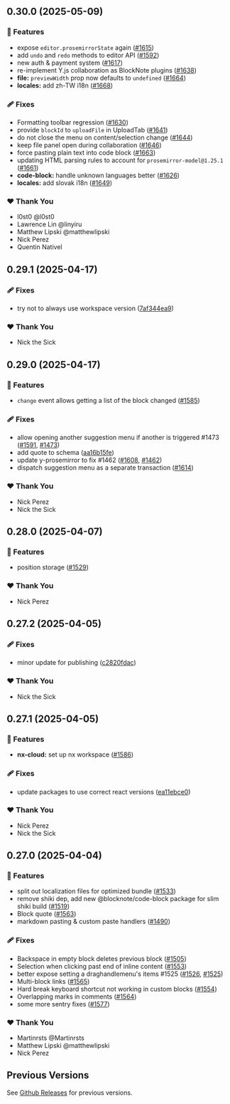 ## 0.30.0 (2025-05-09)

### 🚀 Features

- expose `editor.prosemirrorState` again ([#1615](https://github.com/TypeCellOS/BlockNote/pull/1615))
- add `undo` and `redo` methods to editor API ([#1592](https://github.com/TypeCellOS/BlockNote/pull/1592))
- new auth & payment system ([#1617](https://github.com/TypeCellOS/BlockNote/pull/1617))
- re-implement Y.js collaboration as BlockNote plugins ([#1638](https://github.com/TypeCellOS/BlockNote/pull/1638))
- **file:** `previewWidth` prop now defaults to `undefined` ([#1664](https://github.com/TypeCellOS/BlockNote/pull/1664))
- **locales:** add zh-TW i18n ([#1668](https://github.com/TypeCellOS/BlockNote/pull/1668))

### 🩹 Fixes

- Formatting toolbar regression ([#1630](https://github.com/TypeCellOS/BlockNote/pull/1630))
- provide `blockId` to `uploadFile` in UploadTab ([#1641](https://github.com/TypeCellOS/BlockNote/pull/1641))
- do not close the menu on content/selection change ([#1644](https://github.com/TypeCellOS/BlockNote/pull/1644))
- keep file panel open during collaboration ([#1646](https://github.com/TypeCellOS/BlockNote/pull/1646))
- force pasting plain text into code block ([#1663](https://github.com/TypeCellOS/BlockNote/pull/1663))
- updating HTML parsing rules to account for `prosemirror-model@1.25.1` ([#1661](https://github.com/TypeCellOS/BlockNote/pull/1661))
- **code-block:** handle unknown languages better ([#1626](https://github.com/TypeCellOS/BlockNote/pull/1626))
- **locales:** add slovak i18n ([#1649](https://github.com/TypeCellOS/BlockNote/pull/1649))

### ❤️ Thank You

- l0st0 @l0st0
- Lawrence Lin @linyiru
- Matthew Lipski @matthewlipski
- Nick Perez
- Quentin Nativel

## 0.29.1 (2025-04-17)

### 🩹 Fixes

- try not to always use workspace version ([7af344ea9](https://github.com/TypeCellOS/BlockNote/commit/7af344ea9))

### ❤️ Thank You

- Nick the Sick

## 0.29.0 (2025-04-17)

### 🚀 Features

- `change` event allows getting a list of the block changed ([#1585](https://github.com/TypeCellOS/BlockNote/pull/1585))

### 🩹 Fixes

- allow opening another suggestion menu if another is triggered #1473 ([#1591](https://github.com/TypeCellOS/BlockNote/pull/1591), [#1473](https://github.com/TypeCellOS/BlockNote/issues/1473))
- add quote to schema ([aa16b15fe](https://github.com/TypeCellOS/BlockNote/commit/aa16b15fe))
- update y-prosemirror to fix #1462 ([#1608](https://github.com/TypeCellOS/BlockNote/pull/1608), [#1462](https://github.com/TypeCellOS/BlockNote/issues/1462))
- dispatch suggestion menu as a separate transaction ([#1614](https://github.com/TypeCellOS/BlockNote/pull/1614))

### ❤️ Thank You

- Nick Perez
- Nick the Sick

## 0.28.0 (2025-04-07)

### 🚀 Features

- position storage ([#1529](https://github.com/TypeCellOS/BlockNote/pull/1529))

### ❤️ Thank You

- Nick Perez

## 0.27.2 (2025-04-05)

### 🩹 Fixes

- minor update for publishing ([c2820fdac](https://github.com/TypeCellOS/BlockNote/commit/c2820fdac))

### ❤️ Thank You

- Nick the Sick

## 0.27.1 (2025-04-05)

### 🚀 Features

- **nx-cloud:** set up nx workspace ([#1586](https://github.com/TypeCellOS/BlockNote/pull/1586))

### 🩹 Fixes

- update packages to use correct react versions ([ea11ebce0](https://github.com/TypeCellOS/BlockNote/commit/ea11ebce0))

### ❤️ Thank You

- Nick Perez
- Nick the Sick

## 0.27.0 (2025-04-04)

### 🚀 Features

- split out localization files for optimized bundle ([#1533](https://github.com/TypeCellOS/BlockNote/pull/1533))
- remove shiki dep, add new @blocknote/code-block package for slim shiki build ([#1519](https://github.com/TypeCellOS/BlockNote/pull/1519))
- Block quote ([#1563](https://github.com/TypeCellOS/BlockNote/pull/1563))
- markdown pasting & custom paste handlers ([#1490](https://github.com/TypeCellOS/BlockNote/pull/1490))

### 🩹 Fixes

- Backspace in empty block deletes previous block ([#1505](https://github.com/TypeCellOS/BlockNote/pull/1505))
- Selection when clicking past end of inline content ([#1553](https://github.com/TypeCellOS/BlockNote/pull/1553))
- better expose setting a draghandlemenu's items #1525 ([#1526](https://github.com/TypeCellOS/BlockNote/pull/1526), [#1525](https://github.com/TypeCellOS/BlockNote/issues/1525))
- Multi-block links ([#1565](https://github.com/TypeCellOS/BlockNote/pull/1565))
- Hard break keyboard shortcut not working in custom blocks ([#1554](https://github.com/TypeCellOS/BlockNote/pull/1554))
- Overlapping marks in comments ([#1564](https://github.com/TypeCellOS/BlockNote/pull/1564))
- some more sentry fixes ([#1577](https://github.com/TypeCellOS/BlockNote/pull/1577))

### ❤️ Thank You

- Martinrsts @Martinrsts
- Matthew Lipski @matthewlipski
- Nick Perez

## Previous Versions

See [Github Releases](https://github.com/TypeCellOS/BlockNote/releases) for previous versions.
